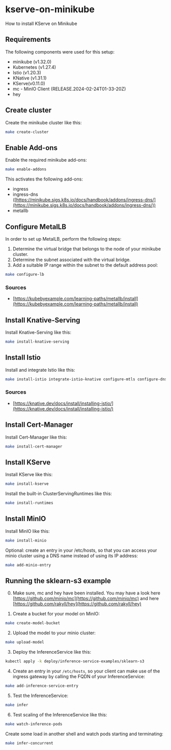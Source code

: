 # kserve-on-minikube

How to install KServe on Minikube

## Requirements

The following components were used for this setup:
* minikube (v1.32.0)
* Kubernetes (v1.27.4)
* Istio (v1.20.3)
* KNative (v1.31.1)
* KServe(v0.11.0)
* mc - MinIO Client (RELEASE.2024-02-24T01-33-20Z)
* hey

## Create cluster

Create the minikube cluster like this:
```bash
make create-cluster
```

## Enable Add-ons

Enable the required minikube add-ons:
```bash
make enable-addons
```

This activates the following add-ons:
* ingress
* ingress-dns ([https://minikube.sigs.k8s.io/docs/handbook/addons/ingress-dns/](https://minikube.sigs.k8s.io/docs/handbook/addons/ingress-dns/))
* metallb

## Configure MetalLB

In order to set up MetalLB, perform the following steps:
1. Determine the virtual bridge that belongs to the node of your minikube cluster.
2. Determine the subnet associated with the virtual bridge.
3. Add a suitable IP range within the subnet to the default address pool:
```bash
make configure-lb
```

### Sources

* [https://kubebyexample.com/learning-paths/metallb/install](https://kubebyexample.com/learning-paths/metallb/install)

## Install Knative-Serving

Install Knative-Serving like this:
```bash
make install-knative-serving
```

## Install Istio

Install and integrate Istio like this:
```bash
make install-istio integrate-istio-knative configure-mtls configure-dns verify-instio-installation  
```

### Sources
* [https://knative.dev/docs/install/installing-istio/](https://knative.dev/docs/install/installing-istio/)

## Install Cert-Manager

Install Cert-Manager like this:
```bash
make install-cert-manager
```

## Install KServe

Install KServe like this:
```bash
make install-kserve
```

Install the built-in ClusterServingRuntimes like this:
```bash
make install-runtimes
```

## Install MinIO

Install MinIO like this:
```bash
make install-minio
```

Optional: create an entry in your /etc/hosts, so that you can access your minio cluster using a DNS name instead of using its IP address:
```bash
make add-minio-entry
```

## Running the sklearn-s3 example

0. Make sure, mc and hey have been installed. You may have a look here [https://github.com/minio/mc](https://github.com/minio/mc) and here [https://github.com/rakyll/hey](https://github.com/rakyll/hey)

1. Create a bucket for your model on MinIO:
```bash
make create-model-bucket
```

2. Upload the model to your minio cluster:
```bash
make upload-model
```

3. Deploy the InferenceService like this:
```bash
kubectl apply -k deploy/inference-service-examples/sklearn-s3
```

4. Create an entry in your `/etc/hosts`, so your client can make use of the ingress gateway by calling the FQDN of your InferenceService:
```bash
make add-inference-service-entry
```

5. Test the InferenceService:
```bash
make infer
```

6. Test scaling of the InferenceService like this:
```bash
make watch-inference-pods
```

Create some load in another shell and watch pods starting and terminating:
```bash
make infer-concurrent
```
